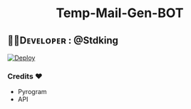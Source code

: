 <center><h1>Temp-Mail-Gen-BOT</h1></center>                                         


## 👨‍💻Dᴇᴠᴇʟᴏᴘᴇʀ : @Stdking

[![Deploy](https://www.herokucdn.com/deploy/button.svg)](https://heroku.com/deploy)
 
 
 ###  Credits ❤
 - Pyrogram
 - API
